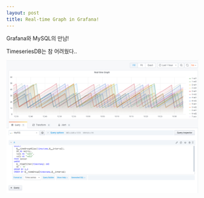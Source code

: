 ```yaml
---
layout: post
title: Real-time Graph in Grafana!
---
```


Grafana와 MySQL의 만남!

TimeseriesDB는 참 어려웠다..

![zzz](/images/RTG.png)
